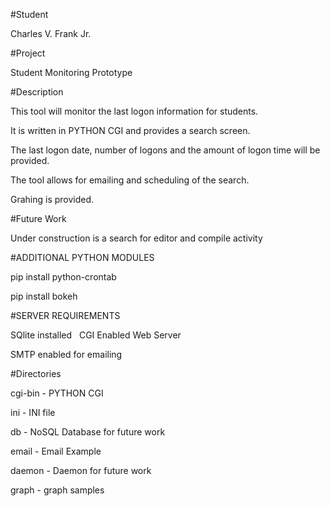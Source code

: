 
#Student

Charles V. Frank Jr.

#Project

Student Monitoring Prototype

#Description

This tool will monitor the last logon information for students. 

It is written in PYTHON CGI and provides a search screen.

The last logon date, number of logons and the amount of logon time will be provided.

The tool allows for emailing and scheduling of the search.

Grahing is provided.

#Future Work

Under construction is a search for editor and compile activity 

#ADDITIONAL PYTHON MODULES

  pip install python-crontab 
  
  pip install bokeh

#SERVER REQUIREMENTS

  SQlite installed
  
  CGI Enabled Web Server

  SMTP enabled for emailing 

#Directories

cgi-bin - PYTHON CGI

ini - INI file

db - NoSQL Database for future work

email - Email Example

daemon - Daemon for future work

graph - graph samples


